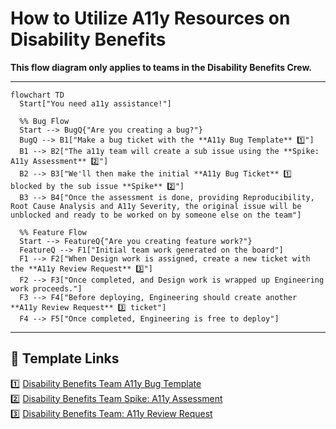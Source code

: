 # How to Utilize A11y Resources on Disability Benefits

**This flow diagram only applies to teams in the Disability Benefits Crew.**

---

```mermaid
flowchart TD
  Start["You need a11y assistance!"]

  %% Bug Flow
  Start --> BugQ{"Are you creating a bug?"}
  BugQ --> B1["Make a bug ticket with the **A11y Bug Template** 1️⃣"]
  B1 --> B2["The a11y team will create a sub issue using the **Spike: A11y Assessment** 2️⃣"]
  B2 --> B3["We'll then make the initial **A11y Bug Ticket** 1️⃣ blocked by the sub issue **Spike** 2️⃣"]
  B3 --> B4["Once the assessment is done, providing Reproducibility, Root Cause Analysis and A11y Severity, the original issue will be unblocked and ready to be worked on by someone else on the team"]

  %% Feature Flow
  Start --> FeatureQ{"Are you creating feature work?"}
  FeatureQ --> F1["Initial team work generated on the board"]
  F1 --> F2["When Design work is assigned, create a new ticket with the **A11y Review Request** 3️⃣"]
  F2 --> F3["Once completed, and Design work is wrapped up Engineering work proceeds."]
  F3 --> F4["Before deploying, Engineering should create another **A11y Review Request** 3️⃣ ticket"]
  F4 --> F5["Once completed, Engineering is free to deploy"]
```

---

## 📌 Template Links

1️⃣ [Disability Benefits Team A11y Bug Template](https://github.com/department-of-veterans-affairs/va.gov-team/issues/new?template=Disability-BaseTeam-A11y-Bug-Template.md)  
2️⃣ [Disability Benefits Team Spike: A11y Assessment](https://github.com/department-of-veterans-affairs/va.gov-team/issues/new?template=Disability-BaseTeam-A11y-Spike-Template.md)  
3️⃣ [Disability Benefits Team: A11y Review Request](https://github.com/department-of-veterans-affairs/va.gov-team/issues/new?template=Disability-BaseTeam-A11y-Review-Template.md)
